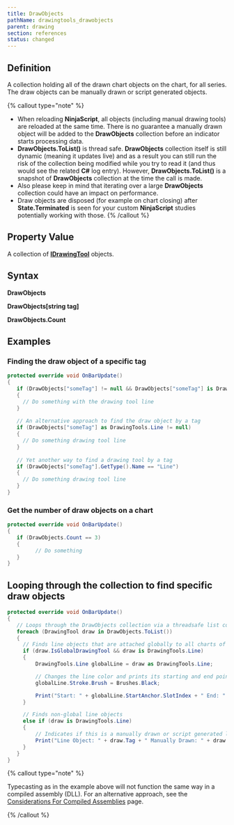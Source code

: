 ```yaml
---
title: DrawObjects
pathName: drawingtools_drawobjects
parent: drawing
section: references
status: changed
---
```


## Definition

A collection holding all of the drawn chart objects on the chart, for all series. The draw objects can be manually drawn or script generated objects.

{% callout type="note" %}

* When reloading **NinjaScript**, all objects (including manual drawing tools) are reloaded at the same time. There is no guarantee a manually drawn object will be added to the **DrawObjects** collection before an indicator starts processing data.
* **DrawObjects.ToList()** is thread safe. **DrawObjects** collection itself is still dynamic (meaning it updates live) and as a result you can still run the risk of the collection being modified while you try to read it (and thus would see the related **C#** log entry). However, **DrawObjects.ToList()** is a snapshot of **DrawObjects** collection at the time the call is made.
* Also please keep in mind that iterating over a large **DrawObjects** collection could have an impact on performance.
* Draw objects are disposed (for example on chart closing) after **State.Terminated** is seen for your custom **NinjaScript** studies potentially working with those.
{% /callout %}

## Property Value

A collection of [**IDrawingTool**](idrawingtool) objects.

## Syntax

**DrawObjects**  

**DrawObjects[string tag]**  

**DrawObjects.Count**

## Examples

### Finding the draw object of a specific tag

```csharp
protected override void OnBarUpdate()
{
   if (DrawObjects["someTag"] != null && DrawObjects["someTag"] is DrawingTools.Line)
   {
     // Do something with the drawing tool line
   }
  
   // An alternative approach to find the draw object by a tag
   if (DrawObjects["someTag"] as DrawingTools.Line != null)
   {
     // Do something drawing tool line
   }
  
   // Yet another way to find a drawing tool by a tag
   if (DrawObjects["someTag"].GetType().Name == "Line")
   {
     // Do something drawing tool line
   }
}

```

### Get the number of draw objects on a chart

```csharp
protected override void OnBarUpdate()
{
   if (DrawObjects.Count == 3)
   {
         // Do something
   }
}
```

## Looping through the collection to find specific draw objects

```csharp
protected override void OnBarUpdate()
{
   // Loops through the DrawObjects collection via a threadsafe list copy
   foreach (DrawingTool draw in DrawObjects.ToList())
   {
     // Finds line objects that are attached globally to all charts of the same instrument
     if (draw.IsGlobalDrawingTool && draw is DrawingTools.Line)
     {
         DrawingTools.Line globalLine = draw as DrawingTools.Line;

         // Changes the line color and prints its starting and end points
         globalLine.Stroke.Brush = Brushes.Black;

         Print("Start: " + globalLine.StartAnchor.SlotIndex + " End: " + globalLine.EndAnchor.SlotIndex);
     }

     // Finds non-global line objects
     else if (draw is DrawingTools.Line)
     {
         // Indicates if this is a manually drawn or script generated line
         Print("Line Object: " + draw.Tag + " Manually Drawn: " + draw.IsUserDrawn);
     }
   }
}
```

{% callout type="note" %}

Typecasting as in the example above will not function the same way in a compiled assembly (DLL). For an alternative approach, see the [Considerations For Compiled Assemblies](considerations_for_compiled_assemblies) page.

{% /callout %}
